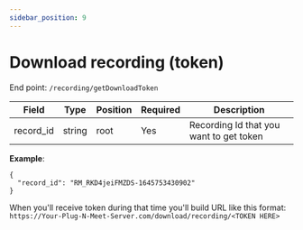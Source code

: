 ```yaml
---
sidebar_position: 9
---
```


# Download recording (token)

End point: `/recording/getDownloadToken`

| Field     | Type   | Position | Required | Description                             |
| --------- | ------ | -------- | :------- | --------------------------------------- |
| record_id | string | root     | Yes      | Recording Id that you want to get token |

**Example**:

```
{
  "record_id": "RM_RKD4jeiFMZDS-1645753430902"
}
```

When you'll receive token during that time you'll build URL like this format:
`https://Your-Plug-N-Meet-Server.com/download/recording/<TOKEN HERE>`
